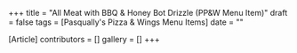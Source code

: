 +++
title = "All Meat with BBQ & Honey Bot Drizzle (PP&W Menu Item)"
draft = false
tags = [Pasqually's Pizza & Wings Menu Items]
date = ""

[Article]
contributors = []
gallery = []
+++